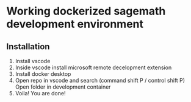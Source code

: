 # Working dockerized sagemath development environment 

## Installation
1. Install vscode
2. Inside vscode install microsoft remote decelopment extension
3. Install docker desktop
4. Open repo in vscode and search (command shift P / control shift P) Open folder in development container
5. Voila! You are done!
